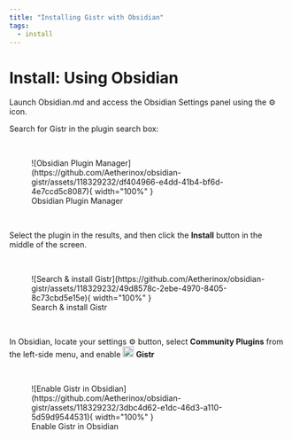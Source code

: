 ```yaml
---
title: "Installing Gistr with Obsidian"
tags:
  - install
---
```


# Install: Using Obsidian
Launch Obsidian.md and access the Obsidian Settings panel using the ⚙️ icon.

Search for Gistr in the plugin search box:

<br />

<figure markdown="span">
  ![Obsidian Plugin Manager](https://github.com/Aetherinox/obsidian-gistr/assets/118329232/df404966-e4dd-41b4-bf6d-4e7ccd5c8087){ width="100%" }
  <figcaption>Obsidian Plugin Manager</figcaption>
</figure>

<br />

Select the plugin in the results, and then click the **Install** button in the middle of the screen.

<br />

<figure markdown="span">
  ![Search & install Gistr](https://github.com/Aetherinox/obsidian-gistr/assets/118329232/49d8578c-2ebe-4970-8405-8c73cbd5e15e){ width="100%" }
  <figcaption>Search & install Gistr</figcaption>
</figure>

<br />

In Obsidian, locate your settings ⚙️ button, select **Community Plugins** from the left-side menu, and enable <img src="https://github.com/Aetherinox/obsidian-gistr/assets/118329232/fac69477-2ec9-4cfd-a991-24865fe7e920" data-canonical-src="https://github.com/Aetherinox/obsidian-gistr/assets/118329232/fac69477-2ec9-4cfd-a991-24865fe7e920g" height=20px /> **Gistr**

<br />

<figure markdown="span">
  ![Enable Gistr in Obsidian](https://github.com/Aetherinox/obsidian-gistr/assets/118329232/3dbc4d62-e1dc-46d3-a110-5d59d9544531){ width="100%" }
  <figcaption>Enable Gistr in Obsidian</figcaption>
</figure>

